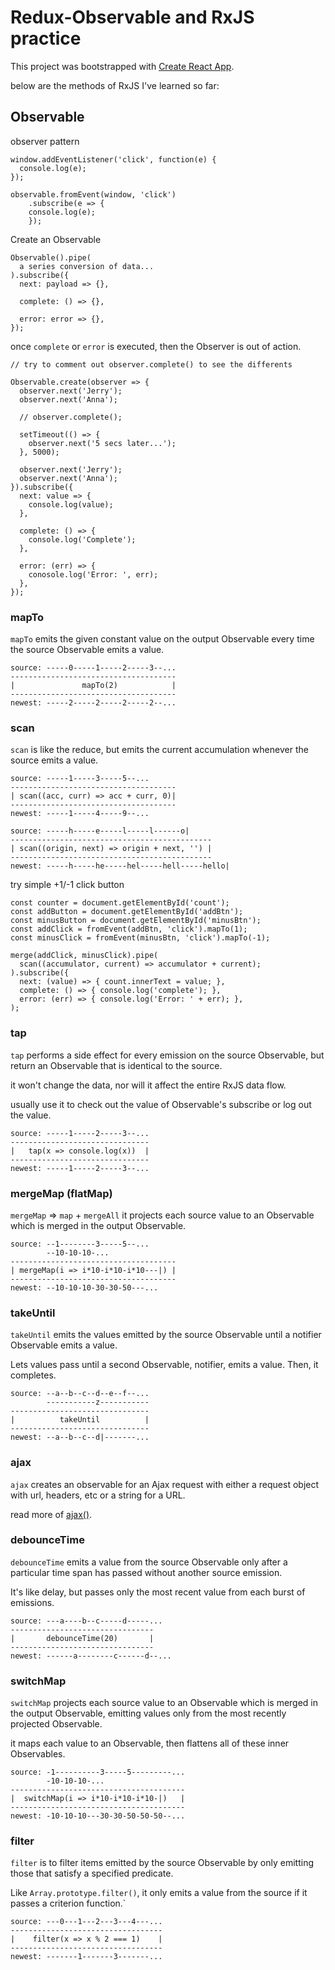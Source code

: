 # Redux-Observable and RxJS practice
This project was bootstrapped with [Create React App](https://github.com/facebook/create-react-app).

below are the methods of RxJS I've learned so far:

## Observable
observer pattern
```
window.addEventListener('click', function(e) {
  console.log(e);
});

observable.fromEvent(window, 'click')
	.subscribe(e => {
    console.log(e);
	});
```

Create an Observable
```
Observable().pipe(
  a series conversion of data...
).subscribe({
  next: payload => {},

  complete: () => {},

  error: error => {},
});
```
once `complete` or `error` is executed, then the Observer is out of action.

```
// try to comment out observer.complete() to see the differents

Observable.create(observer => {
  observer.next('Jerry');
  observer.next('Anna');

  // observer.complete();

  setTimeout(() => {
    observer.next('5 secs later...');
  }, 5000);

  observer.next('Jerry');
  observer.next('Anna');
}).subscribe({
  next: value => {
    console.log(value);
  },

  complete: () => {
    console.log('Complete');
  },

  error: (err) => {
    conosole.log('Error: ', err);
  },
});
```

### mapTo
`mapTo` emits the given constant value on the output Observable every time the source Observable emits a value.
```
source: -----0-----1-----2-----3--...
-------------------------------------
|               mapTo(2)            |
-------------------------------------
newest: -----2-----2-----2-----2--...
```

### scan
`scan` is like the reduce, but emits the current accumulation whenever the source emits a value.
```
source: -----1-----3-----5--...
-------------------------------------
| scan((acc, curr) => acc + curr, 0)|
-------------------------------------
newest: -----1-----4-----9--...
```

```
source: -----h-----e-----l-----l------o|
---------------------------------------------
| scan((origin, next) => origin + next, '') |
---------------------------------------------
newest: -----h-----he-----hel-----hell-----hello|
```

try simple +1/-1 click button
```
const counter = document.getElementById('count');
const addButton = document.getElementById('addBtn');
const minusButton = document.getElementById('minusBtn');
const addClick = fromEvent(addBtn, 'click').mapTo(1);
const minusClick = fromEvent(minusBtn, 'click').mapTo(-1);

merge(addClick, minusClick).pipe(
  scan((accumulator, current) => accumulator + current);
).subscribe({
  next: (value) => { count.innerText = value; },
  complete: () => { console.log('complete'); },
  error: (err) => { console.log('Error: ' + err); },
);
```

### tap
`tap` performs a side effect for every emission on the source Observable, but return an Observable that is identical to the source.

it won't change the data, nor will it affect the entire RxJS data flow.

usually use it to check out the value of Observable's subscribe or log out the value.
```
source: -----1-----2-----3--...
-------------------------------
|   tap(x => console.log(x))  |
-------------------------------
newest: -----1-----2-----3--...
```

### mergeMap (flatMap)
`mergeMap` => `map` + `mergeAll`
it projects each source value to an Observable which is merged in the output Observable.
```
source: --1--------3-----5--...
        --10-10-10-...
-------------------------------------
| mergeMap(i => i*10-i*10-i*10---|) |
-------------------------------------
newest: --10-10-10-30-30-50---...
```

### takeUntil
`takeUntil` emits the values emitted by the source Observable until a notifier Observable emits a value.

Lets values pass until a second Observable, notifier, emits a value. Then, it completes.
```
source: --a--b--c--d--e--f--...
        -----------z-----------
-------------------------------
|          takeUntil          |
-------------------------------
newest: --a--b--c--d|-------...
```

### ajax
`ajax` creates an observable for an Ajax request with either a request object with url, headers, etc or a string for a URL.

read more of [ajax()](https://rxjs-dev.firebaseapp.com/api/ajax/ajax).

### debounceTime
`debounceTime` emits a value from the source Observable only after a particular time span has passed without another source emission.

It's like delay, but passes only the most recent value from each burst of emissions.
```
source: ---a----b--c-----d-----...
--------------------------------
|       debounceTime(20)       |
--------------------------------
newest: ------a--------c------d--...
```

### switchMap
`switchMap` projects each source value to an Observable which is merged in the output Observable, emitting values only from the most recently projected Observable.

it maps each value to an Observable, then flattens all of these inner Observables.
```
source: -1----------3-----5---------...
        -10-10-10-...
---------------------------------------
|  switchMap(i => i*10-i*10-i*10-|)   |
---------------------------------------
newest: -10-10-10---30-30-50-50-50--...
```

### filter
`filter` is to filter items emitted by the source Observable by only emitting those that satisfy a specified predicate.

Like `Array.prototype.filter()`, it only emits a value from the source if it passes a criterion function.`
```
source: ---0---1---2---3---4---...
----------------------------------
|    filter(x => x % 2 === 1)    |
----------------------------------
newest: -------1-------3-------...
```



<!--refs:
https://rxjs-dev.firebaseapp.com/api
https://ithelp.ithome.com.tw/articles/10187248 
-->